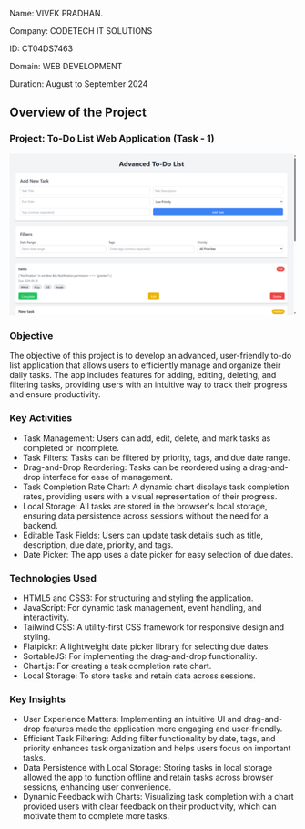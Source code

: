 Name: VIVEK PRADHAN.

Company: CODETECH IT SOLUTIONS

ID: CT04DS7463

Domain: WEB DEVELOPMENT

Duration: August to September 2024

## Overview of the Project

### Project: To-Do List Web Application (Task - 1)

<img src="./assets/pic1.png" alt="Alt text"  />


### Objective

The objective of this project is to develop an advanced, user-friendly to-do list application that allows users to efficiently manage and organize their daily tasks. The app includes features for adding, editing, deleting, and filtering tasks, providing users with an intuitive way to track their progress and ensure productivity.

### Key Activities

- Task Management: Users can add, edit, delete, and mark tasks as completed or incomplete.
- Task Filters: Tasks can be filtered by priority, tags, and due date range.
- Drag-and-Drop Reordering: Tasks can be reordered using a drag-and-drop interface for ease of management.
- Task Completion Rate Chart: A dynamic chart displays task completion rates, providing users with a visual representation of their progress.
- Local Storage: All tasks are stored in the browser's local storage, ensuring data persistence across sessions without the need for a backend.
- Editable Task Fields: Users can update task details such as title, description, due date, priority, and tags.
- Date Picker: The app uses a date picker for easy selection of due dates.

### Technologies Used

- HTML5 and CSS3: For structuring and styling the application.
- JavaScript: For dynamic task management, event handling, and interactivity.
- Tailwind CSS: A utility-first CSS framework for responsive design and styling.
- Flatpickr: A lightweight date picker library for selecting due dates.
- SortableJS: For implementing the drag-and-drop functionality.
- Chart.js: For creating a task completion rate chart.
- Local Storage: To store tasks and retain data across sessions.

### Key Insights

- User Experience Matters: Implementing an intuitive UI and drag-and-drop features made the application more engaging and user-friendly.
- Efficient Task Filtering: Adding filter functionality by date, tags, and priority enhances task organization and helps users focus on important tasks.
- Data Persistence with Local Storage: Storing tasks in local storage allowed the app to function offline and retain tasks across browser sessions, enhancing user convenience.
- Dynamic Feedback with Charts: Visualizing task completion with a chart provided users with clear feedback on their productivity, which can motivate them to complete more tasks.
